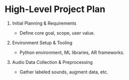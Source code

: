 # High-Level Project Plan

1. Initial Planning & Requirements
   - Define core goal, scope, user value.

2. Environment Setup & Tooling
   - Python environment, ML libraries, AR frameworks.

3. Audio Data Collection & Preprocessing
   - Gather labeled sounds, augment data, etc.
